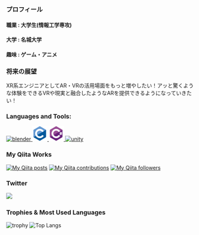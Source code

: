 ### プロフィール
#### 職業 : 大学生(情報工学専攻)
#### 大学 : 名城大学
#### 趣味 : ゲーム・アニメ
### 将来の展望
XR系エンジニアとしてAR・VRの活用場面をもっと増やしたい！アッと驚くような体験をできるVRや現実と融合したようなARを提供できるようになっていきたい！

<p align="left">
</p>

<h3 align="left">Languages and Tools:</h3>
<p align="left"> <a href="https://www.blender.org/" target="_blank" rel="noreferrer"> <img src="https://download.blender.org/branding/community/blender_community_badge_white.svg" alt="blender" width="40" height="40"/> </a> <a href="https://www.cprogramming.com/" target="_blank" rel="noreferrer"> <img src="https://raw.githubusercontent.com/devicons/devicon/master/icons/c/c-original.svg" alt="c" width="40" height="40"/> </a> <a href="https://www.w3schools.com/cs/" target="_blank" rel="noreferrer"> <img src="https://raw.githubusercontent.com/devicons/devicon/master/icons/csharp/csharp-original.svg" alt="csharp" width="40" height="40"/> </a> <a href="https://unity.com/" target="_blank" rel="noreferrer"> <img src="https://www.vectorlogo.zone/logos/unity3d/unity3d-icon.svg" alt="unity" width="40" height="40"/> </a> </p>


### My Qiita Works
[![My Qiita posts](https://qiita-badge.apiapi.app/s/MR_IdTe/posts.svg)](http://qiita.com/MR_IdTe)
[![My Qiita contributions](https://qiita-badge.apiapi.app/s/MR_IdTe/contributions.svg)](http://qiita.com/MR_IdTe)
[![My Qiita followers](https://qiita-badge.apiapi.app/s/MR_IdTe/followers.svg)](http://qiita.com/MR_IdTe)

### Twitter
<a href="http://twitter.com/MR_1213_">
    <img height="20" src="https://img.shields.io/twitter/follow/yutkat?label=Twitter&logo=twitter&style=flat" />
  </a>  

### Trophies & Most Used Languages
![trophy](https://github-profile-trophy.vercel.app/?username=MR-1213)
![Top Langs](https://github-readme-stats.vercel.app/api/top-langs/?username=MR-1213&layout=compact&hide=c++)

<!--
**MR-1213/MR-1213** is a ✨ _special_ ✨ repository because its `README.md` (this file) appears on your GitHub profile.

Here are some ideas to get you started:

- 🔭 I’m currently working on ...
- 🌱 I’m currently learning ...
- 👯 I’m looking to collaborate on ...
- 🤔 I’m looking for help with ...
- 💬 Ask me about ...
- 📫 How to reach me: ...
- 😄 Pronouns: ...
- ⚡ Fun fact: ...
-->
